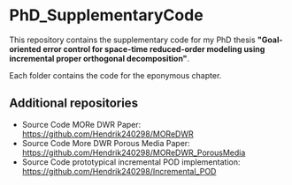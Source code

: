 # PhD_SupplementaryCode

This repository contains the supplementary code for my PhD thesis **"Goal-oriented error control for space-time reduced-order modeling using incremental proper orthogonal decomposition"**.

Each folder contains the code for the eponymous chapter. 

## Additional repositories

- Source Code MORe DWR Paper: https://github.com/Hendrik240298/MOReDWR
- Source Code More DWR Porous Media Paper: https://github.com/Hendrik240298/MOReDWR_PorousMedia
- Source Code prototypical incremental POD implementation: https://github.com/Hendrik240298/Incremental_POD
